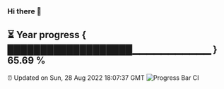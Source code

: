 ### Hi there 👋
⏳ Year progress { ███████████████████▁▁▁▁▁▁▁▁▁▁▁ } 65.69 %
---
⏰ Updated on Sun, 28 Aug 2022 18:07:37 GMT
![Progress Bar CI](https://github.com/Moyi321/Moyi321/workflows/Progress%20Bar%20CI/badge.svg)
